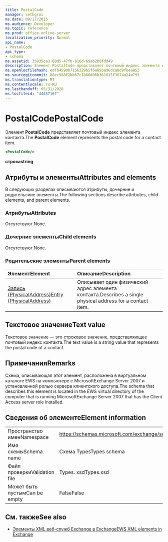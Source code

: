 ```yaml
---
title: PostalCode
manager: sethgros
ms.date: 09/17/2015
ms.audience: Developer
ms.topic: reference
ms.prod: office-online-server
localization_priority: Normal
api_name:
- PostalCode
api_type:
- schema
ms.assetid: 35935ca3-60d5-47f0-b16d-69ab2b8fdd49
description: Элемент PostalCode представляет почтовый индекс элемента контакта.
ms.openlocfilehash: edfb4590b7156229b5f6a893a96dca8d9fbea853
ms.sourcegitcommit: 88ec988f2bb67c1866d06b361615f3674a24e795
ms.translationtype: MT
ms.contentlocale: ru-RU
ms.lasthandoff: 05/31/2020
ms.locfileid: "44457167"
---
```

# <a name="postalcode"></a><span data-ttu-id="0478a-103">PostalCode</span><span class="sxs-lookup"><span data-stu-id="0478a-103">PostalCode</span></span>

<span data-ttu-id="0478a-104">Элемент **PostalCode** представляет почтовый индекс элемента контакта.</span><span class="sxs-lookup"><span data-stu-id="0478a-104">The **PostalCode** element represents the postal code for a contact item.</span></span> 
  
```xml
<PostalCode/>
```

 <span data-ttu-id="0478a-105">**строка**</span><span class="sxs-lookup"><span data-stu-id="0478a-105">**string**</span></span>
## <a name="attributes-and-elements"></a><span data-ttu-id="0478a-106">Атрибуты и элементы</span><span class="sxs-lookup"><span data-stu-id="0478a-106">Attributes and elements</span></span>

<span data-ttu-id="0478a-107">В следующих разделах описываются атрибуты, дочерние и родительские элементы.</span><span class="sxs-lookup"><span data-stu-id="0478a-107">The following sections describe attributes, child elements, and parent elements.</span></span>
  
### <a name="attributes"></a><span data-ttu-id="0478a-108">Атрибуты</span><span class="sxs-lookup"><span data-stu-id="0478a-108">Attributes</span></span>

<span data-ttu-id="0478a-109">Отсутствуют.</span><span class="sxs-lookup"><span data-stu-id="0478a-109">None.</span></span>
  
### <a name="child-elements"></a><span data-ttu-id="0478a-110">Дочерние элементы</span><span class="sxs-lookup"><span data-stu-id="0478a-110">Child elements</span></span>

<span data-ttu-id="0478a-111">Отсутствуют.</span><span class="sxs-lookup"><span data-stu-id="0478a-111">None.</span></span>
  
### <a name="parent-elements"></a><span data-ttu-id="0478a-112">Родительские элементы</span><span class="sxs-lookup"><span data-stu-id="0478a-112">Parent elements</span></span>

|<span data-ttu-id="0478a-113">**Элемент**</span><span class="sxs-lookup"><span data-stu-id="0478a-113">**Element**</span></span>|<span data-ttu-id="0478a-114">**Описание**</span><span class="sxs-lookup"><span data-stu-id="0478a-114">**Description**</span></span>|
|:-----|:-----|
|[<span data-ttu-id="0478a-115">Запись (PhysicalAddress)</span><span class="sxs-lookup"><span data-stu-id="0478a-115">Entry (PhysicalAddress)</span></span>](entry-physicaladdress.md) <br/> |<span data-ttu-id="0478a-116">Описывает один физический адрес элемента контакта.</span><span class="sxs-lookup"><span data-stu-id="0478a-116">Describes a single physical address for a contact item.</span></span>  <br/> |
   
## <a name="text-value"></a><span data-ttu-id="0478a-117">Текстовое значение</span><span class="sxs-lookup"><span data-stu-id="0478a-117">Text value</span></span>

<span data-ttu-id="0478a-118">Текстовое значение — это строковое значение, представляющее почтовый индекс контакта.</span><span class="sxs-lookup"><span data-stu-id="0478a-118">The text value is a string value that represents the postal code of a contact.</span></span>
  
## <a name="remarks"></a><span data-ttu-id="0478a-119">Примечания</span><span class="sxs-lookup"><span data-stu-id="0478a-119">Remarks</span></span>

<span data-ttu-id="0478a-120">Схема, описывающая этот элемент, расположена в виртуальном каталоге EWS на компьютере с MicrosoftExchange Server 2007 и установленной ролью сервера клиентского доступа.</span><span class="sxs-lookup"><span data-stu-id="0478a-120">The schema that describes this element is located in the EWS virtual directory of the computer that is running MicrosoftExchange Server 2007 that has the Client Access server role installed.</span></span>
  
## <a name="element-information"></a><span data-ttu-id="0478a-121">Сведения об элементе</span><span class="sxs-lookup"><span data-stu-id="0478a-121">Element information</span></span>

|||
|:-----|:-----|
|<span data-ttu-id="0478a-122">Пространство имен</span><span class="sxs-lookup"><span data-stu-id="0478a-122">Namespace</span></span>  <br/> |https://schemas.microsoft.com/exchange/services/2006/types  <br/> |
|<span data-ttu-id="0478a-123">Имя схемы</span><span class="sxs-lookup"><span data-stu-id="0478a-123">Schema name</span></span>  <br/> |<span data-ttu-id="0478a-124">Схема Types</span><span class="sxs-lookup"><span data-stu-id="0478a-124">Types schema</span></span>  <br/> |
|<span data-ttu-id="0478a-125">Файл проверки</span><span class="sxs-lookup"><span data-stu-id="0478a-125">Validation file</span></span>  <br/> |<span data-ttu-id="0478a-126">Types. xsd</span><span class="sxs-lookup"><span data-stu-id="0478a-126">Types.xsd</span></span>  <br/> |
|<span data-ttu-id="0478a-127">Может быть пустым</span><span class="sxs-lookup"><span data-stu-id="0478a-127">Can be empty</span></span>  <br/> |<span data-ttu-id="0478a-128">False</span><span class="sxs-lookup"><span data-stu-id="0478a-128">False</span></span>  <br/> |
   
## <a name="see-also"></a><span data-ttu-id="0478a-129">См. также</span><span class="sxs-lookup"><span data-stu-id="0478a-129">See also</span></span>



- [<span data-ttu-id="0478a-130">Элементы XML веб-служб Exchange в Exchange</span><span class="sxs-lookup"><span data-stu-id="0478a-130">EWS XML elements in Exchange</span></span>](ews-xml-elements-in-exchange.md)

